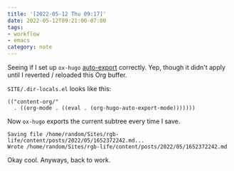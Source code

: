 ```yaml
---
title: '[2022-05-12 Thu 09:17]'
date: 2022-05-12T09:21:00-07:00
tags:
- workflow
- emacs
category: note
---
```


Seeing if I set up `ox-hugo` [auto-export](https://ox-hugo.scripter.co/doc/auto-export-on-saving/) correctly. Yep, though it didn't apply until I reverted / reloaded this Org buffer.

`SITE/.dir-locals.el` looks like this:

<a id="code-snippet--.dir-locals.el"></a>

````elisp
(("content-org/"
  . ((org-mode . ((eval . (org-hugo-auto-export-mode)))))))
````

Now `ox-hugo` exports the current subtree every time I save.

````text
Saving file /home/random/Sites/rgb-life/content/posts/2022/05/1652372242.md...
Wrote /home/random/Sites/rgb-life/content/posts/2022/05/1652372242.md
````

Okay cool. Anyways, back to work.
